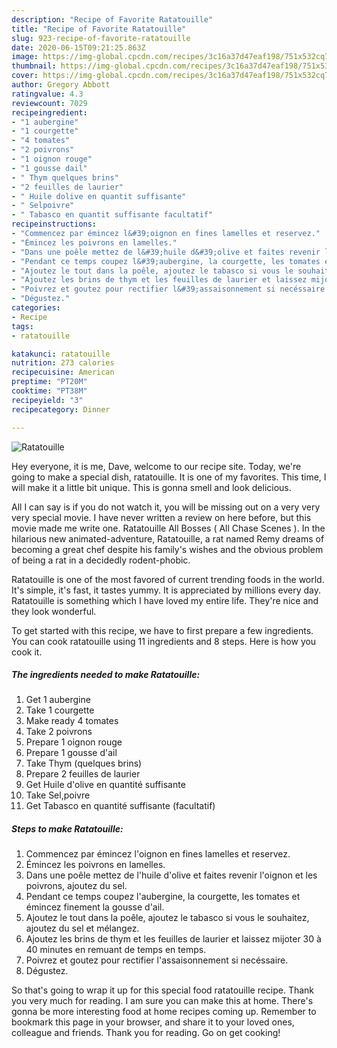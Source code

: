 ```yaml
---
description: "Recipe of Favorite Ratatouille"
title: "Recipe of Favorite Ratatouille"
slug: 923-recipe-of-favorite-ratatouille
date: 2020-06-15T09:21:25.863Z
image: https://img-global.cpcdn.com/recipes/3c16a37d47eaf198/751x532cq70/ratatouille-photo-principale-de-la-recette.jpg
thumbnail: https://img-global.cpcdn.com/recipes/3c16a37d47eaf198/751x532cq70/ratatouille-photo-principale-de-la-recette.jpg
cover: https://img-global.cpcdn.com/recipes/3c16a37d47eaf198/751x532cq70/ratatouille-photo-principale-de-la-recette.jpg
author: Gregory Abbott
ratingvalue: 4.3
reviewcount: 7029
recipeingredient:
- "1 aubergine"
- "1 courgette"
- "4 tomates"
- "2 poivrons"
- "1 oignon rouge"
- "1 gousse dail"
- " Thym quelques brins"
- "2 feuilles de laurier"
- " Huile dolive en quantit suffisante"
- " Selpoivre"
- " Tabasco en quantit suffisante facultatif"
recipeinstructions:
- "Commencez par émincez l&#39;oignon en fines lamelles et reservez."
- "Émincez les poivrons en lamelles."
- "Dans une poêle mettez de l&#39;huile d&#39;olive et faites revenir l&#39;oignon et les poivrons, ajoutez du sel."
- "Pendant ce temps coupez l&#39;aubergine, la courgette, les tomates et émincez finement la gousse d&#39;ail."
- "Ajoutez le tout dans la poêle, ajoutez le tabasco si vous le souhaitez, ajoutez du sel et mélangez."
- "Ajoutez les brins de thym et les feuilles de laurier et laissez mijoter 30 à 40 minutes en remuant de temps en temps."
- "Poivrez et goutez pour rectifier l&#39;assaisonnement si necéssaire."
- "Dégustez."
categories:
- Recipe
tags:
- ratatouille

katakunci: ratatouille 
nutrition: 273 calories
recipecuisine: American
preptime: "PT20M"
cooktime: "PT38M"
recipeyield: "3"
recipecategory: Dinner

---
```



![Ratatouille](https://img-global.cpcdn.com/recipes/3c16a37d47eaf198/751x532cq70/ratatouille-photo-principale-de-la-recette.jpg)

Hey everyone, it is me, Dave, welcome to our recipe site. Today, we're going to make a special dish, ratatouille. It is one of my favorites. This time, I will make it a little bit unique. This is gonna smell and look delicious.

All I can say is if you do not watch it, you will be missing out on a very very very special movie. I have never written a review on here before, but this movie made me write one. Ratatouille All Bosses ( All Chase Scenes ). In the hilarious new animated-adventure, Ratatouille, a rat named Remy dreams of becoming a great chef despite his family&#39;s wishes and the obvious problem of being a rat in a decidedly rodent-phobic.

Ratatouille is one of the most favored of current trending foods in the world. It's simple, it's fast, it tastes yummy. It is appreciated by millions every day. Ratatouille is something which I have loved my entire life. They're nice and they look wonderful.


To get started with this recipe, we have to first prepare a few ingredients. You can cook ratatouille using 11 ingredients and 8 steps. Here is how you cook it.

<!--inarticleads1-->

##### The ingredients needed to make Ratatouille:

1. Get 1 aubergine
1. Take 1 courgette
1. Make ready 4 tomates
1. Take 2 poivrons
1. Prepare 1 oignon rouge
1. Prepare 1 gousse d&#39;ail
1. Take  Thym (quelques brins)
1. Prepare 2 feuilles de laurier
1. Get  Huile d&#39;olive en quantité suffisante
1. Take  Sel,poivre
1. Get  Tabasco en quantité suffisante (facultatif)




<!--inarticleads2-->

##### Steps to make Ratatouille:

1. Commencez par émincez l&#39;oignon en fines lamelles et reservez.
1. Émincez les poivrons en lamelles.
1. Dans une poêle mettez de l&#39;huile d&#39;olive et faites revenir l&#39;oignon et les poivrons, ajoutez du sel.
1. Pendant ce temps coupez l&#39;aubergine, la courgette, les tomates et émincez finement la gousse d&#39;ail.
1. Ajoutez le tout dans la poêle, ajoutez le tabasco si vous le souhaitez, ajoutez du sel et mélangez.
1. Ajoutez les brins de thym et les feuilles de laurier et laissez mijoter 30 à 40 minutes en remuant de temps en temps.
1. Poivrez et goutez pour rectifier l&#39;assaisonnement si necéssaire.
1. Dégustez.




So that's going to wrap it up for this special food ratatouille recipe. Thank you very much for reading. I am sure you can make this at home. There's gonna be more interesting food at home recipes coming up. Remember to bookmark this page in your browser, and share it to your loved ones, colleague and friends. Thank you for reading. Go on get cooking!
